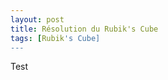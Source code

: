 ```yaml
---
layout: post
title: Résolution du Rubik's Cube
tags: [Rubik's Cube]
---
```


<script src="/js/AnimCube3.js"></script>

Test
